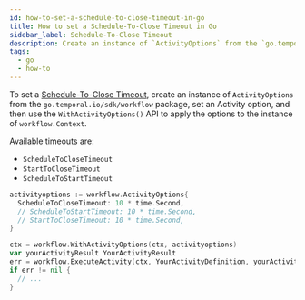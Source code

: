 ```yaml
---
id: how-to-set-a-schedule-to-close-timeout-in-go
title: How to set a Schedule-To-Close Timeout in Go
sidebar_label: Schedule-To-Close Timeout
description: Create an instance of `ActivityOptions` from the `go.temporal.io/sdk/workflow` package, set the `ScheduleToCloseTimeout` field, and then use the `WithActivityOptions()` API to apply the options to the instance of `workflow.Context`.
tags:
  - go
  - how-to
---
```


To set a [Schedule-To-Close Timeout](/concepts/what-is-a-schedule-to-close-timeout), create an instance of `ActivityOptions` from the `go.temporal.io/sdk/workflow` package, set an Activity option, and then use the `WithActivityOptions()` API to apply the options to the instance of `workflow.Context`.

Available timeouts are:

- `ScheduleToCloseTimeout`
- `StartToCloseTimeout`
- `ScheduleToStartTimeout`

```go
activityoptions := workflow.ActivityOptions{
  ScheduleToCloseTimeout: 10 * time.Second,
  // ScheduleToStartTimeout: 10 * time.Second,
  // StartToCloseTimeout: 10 * time.Second,
}

ctx = workflow.WithActivityOptions(ctx, activityoptions)
var yourActivityResult YourActivityResult
err = workflow.ExecuteActivity(ctx, YourActivityDefinition, yourActivityParam).Get(ctx, &yourActivityResult)
if err != nil {
  // ...
}
```
